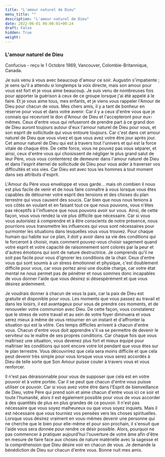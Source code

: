 ```yaml
---
title: "L'amour naturel de Dieu"
menu_title: ""
description: "L'amour naturel de Dieu"
date: 2022-06-01 06:00:01+00:24
draft: False
hidden: True
weight:
---
```

### L'amour naturel de Dieu

Confucius - reçu le 1 Octobre 1969, Vancouver, Colombie-Britannique, Canada.

Je suis venu à vous avec beaucoup d'amour ce soir. Augustin s'impatiente ; je sens qu'il a attendu si longtemps la voix directe, mais son amour pour vous est fort et je vous aime beaucoup. Je suis venu de nombreuses fois pour apporter la guérison à ceux de ce groupe lorsque j'ai été appelé à le faire. Et je vous aime tous, mes enfants, et je viens vous rappeler l'Amour de Dieu pour chacun de vous. Mes chers amis, il y a tant de bonheur en réserve pour vous et dans votre avenir. Car il y a ceux d'entre vous que je connais qui recevront le don d'Amour de Dieu et l'accepteront pour eux-mêmes. Ceux d'entre vous qui refuseront de prendre part à ce grand don de Dieu auront toujours autour d'eux l'amour naturel de Dieu pour vous, et son esprit de sollicitude qui vous entoure toujours. Car c'est dans cet amour naturel de Dieu que vous vivez et que vous avez votre être jour après jour. Cet amour naturel de Dieu qui est à travers tout l'univers et qui est la force vitale de chaque être. De cette force, vous ne pouvez pas vous séparer, et ainsi, ceux d'entre vous qui choisissent de négliger le plus grand salut de leur Père, vous vous contenterez de demeurer dans l'amour naturel de Dieu et dans l'esprit éternel de sollicitude de Dieu pour vous aider à traverser vos difficultés et vos vies. Car Dieu est avec tous les hommes à tout moment dans ses attributs d'esprit. 

L'Amour du Père vous enveloppe et vous garde... mais oh combien il nous est plus facile de venir et de nous faire connaître à vous lorsque vous êtes capables de détourner votre esprit des tensions et des choses du plan terrestre qui vous causent des soucis. Car bien que nous nous tenions à vos côtés en voulant et en faisant tout ce que nous pouvons, vous n'êtes pas réceptifs à l'influence que nous pouvons avoir sur vous. Ainsi, de cette façon, vous vous rendez la vie plus difficile que nécessaire. Car si vous vous autorisiez à comprendre et à être conscients de notre présence, nous pourrions vous transmettre les influences qui vous sont nécessaires pour surmonter les situations dans lesquelles vous vous trouvez. Pour chaque humain qui habite sur ce plan, il doit y avoir dans sa vie des conditions qui le forceront à choisir, mais comment pouvez-vous choisir sagement quand votre esprit et votre capacité de raisonnement sont colorés par la peur et d'autres émotions qui sont de nature destructrice. Je comprends qu'il ne soit pas facile pour vous d'ignorer les conditions de la chair. Ceux d'entre vous qui sont soumis à un stress émotionnel et physique, c'est doublement difficile pour vous, car vous portez ainsi une double charge, car votre état mental ne nous permet pas de pénétrer et nous sommes donc incapables de vous donner l'aide que vous désirez si désespérément et que vous désirez ardemment.

Je voudrais donner à chacun de vous la paix, car la paix de Dieu est gratuite et disponible pour vous. Les moments que vous passez au travail et dans les loisirs, il est avantageux pour vous de prendre ces moments, et de renouveler votre communion avec Dieu. De cette façon, vous constaterez que le stress de votre travail et au sein de votre foyer diminuera et vous serez mieux à même de vous retourner en un instant et d'affronter la situation qui est la vôtre. Ces temps difficiles arrivent à chacun d'entre vous. Chacun d'entre vous doit apprendre s'il va se permettre de devenir le serviteur ou le maître de ses propres conditions. Car chaque fois que vous maîtrisez une situation, vous devenez plus fort et mieux équipé pour maîtriser les conditions qui sont encore votre lot pendant que vous êtes sur le plan terrestre. Vous découvrirez que cela sera moins difficile et que cela peut devenir très simple pour vous lorsque vous vous serez accordés à Dieu de telle sorte que Son Amour puisse couler à travers vous et vous renforcer. 

Il n'est pas déraisonnable pour vous de supposer que cela est en votre pouvoir et à votre portée. Car il se peut que chacun d'entre vous puisse utiliser ce pouvoir. Car si vous avez votre être dans l'Esprit de bienveillance de Dieu, votre Père qui prend soin et aime chacun d'entre vous ici ce soir et toute l'humanité, alors il est également possible pour vous de vous accorder à des quantités de plus en plus grandes de ce pouvoir. Il n'est pas nécessaire que vous soyez malheureux ou que vous soyez inquiets. Mais il est nécessaire que vous tourniez vos pensées vers les choses spirituelles. Lorsque vous désirez vraiment en vous-mêmes devenir une personne qui ne cherche que le bien pour elle-même et pour son prochain, il s'ensuit que l'aide vous sera donnée pour rendre ce désir possible. Alors, pourquoi ne pas commencer à pratiquer aujourd'hui l'ouverture de votre âme afin d'être en mesure de faire face aux choses de nature matérielle avec la sagesse et la compréhension que Dieu désire voir en chacun de vous. Je demande la bénédiction de Dieu sur chacun d'entre vous. Bonne nuit mes amis.
